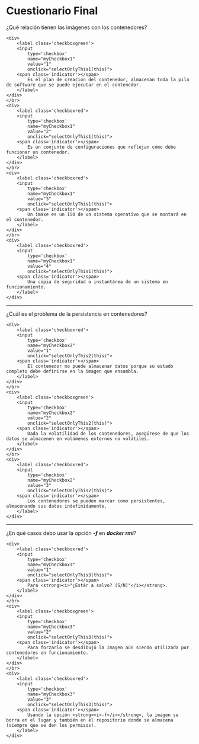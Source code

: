 # Cuestionario Final

¿Qué relación tienen las imágenes con los contenedores?

> <div class='checkboxes'>
    <div>
        <label class='checkboxgreen'>
        <input
            type='checkbox'
            name="myCheckbox1"
            value="1"
            onclick="selectOnlyThis1(this)">
        <span class='indicator'></span>
            Es el plan de creación del contenedor, almacenan toda la pila de software que se puede ejecutar en el contenedor.
        </label>
    </div>
    </br>
    <div>
        <label class='checkboxred'>
        <input
            type='checkbox'
            name="myCheckbox1"
            value="2"
            onclick="selectOnlyThis1(this)">
        <span class='indicator'></span>
            Es un conjunto de configuraciones que reflejan cómo debe funcionar un contenedor.
        </label>
    </div>
    </br>
    <div>
        <label class='checkboxred'>
        <input
            type='checkbox'
            name="myCheckbox1"
            value="3"
            onclick="selectOnlyThis1(this)">
        <span class='indicator'></span>
            Un imaxe es un ISO de un sistema operativo que se montará en el contenedor. 
        </label>
    </div>
    </br>
    <div>
        <label class='checkboxred'>
        <input
            type='checkbox'
            name="myCheckbox1"
            value="4"
            onclick="selectOnlyThis1(this)">
        <span class='indicator'></span>
            Una copia de seguridad o instantánea de un sistema en funcionamiento.
        </label>
    </div>
</div>

---

¿Cuál es el problema de la persistencia en contenedores?

> <div class='checkboxes'>
    <div>
        <label class='checkboxred'>
        <input
            type='checkbox'
            name="myCheckbox2"
            value="1"
            onclick="selectOnlyThis2(this)">
        <span class='indicator'></span>
            El contenedor no puede almacenar datos porque su estado completo debe definirse en la imagen que ensambla.
        </label>
    </div>
    </br>
    <div>
        <label class='checkboxgreen'>
        <input
            type='checkbox'
            name="myCheckbox2"
            value="2"
            onclick="selectOnlyThis2(this)">
        <span class='indicator'></span>
            Dada la volatilidad de los contenedores, asegúrese de que los datos se almacenen en volúmenes externos no volátiles. 
        </label>
    </div>
    </br>
    <div>
        <label class='checkboxred'>
        <input
            type='checkbox'
            name="myCheckbox2"
            value="3"
            onclick="selectOnlyThis2(this)">
        <span class='indicator'></span>
            Los contenedores se pueden marcar como persistentes, almacenando sus datos indefinidamente.
        </label>
    </div>
</div>

---

¿En qué casos debo usar la opción _**-f**_ en _**docker rmi**_?

> <div class='checkboxes'>
    <div>
        <label class='checkboxred'>
        <input
            type='checkbox'
            name="myCheckbox3"
            value="1"
            onclick="selectOnlyThis3(this)">
        <span class='indicator'></span>
            Para <strong><i>"¿Estár a salvo? (S/N)"</i></strong>.
        </label>
    </div>
    </br>
    <div>
        <label class='checkboxgreen'>
        <input
            type='checkbox'
            name="myCheckbox3"
            value="2"
            onclick="selectOnlyThis3(this)">
        <span class='indicator'></span>
            Para forzarlo se desdibujó la imagen aún siendo utilizada por contenedores en funcionamiento.
        </label>
    </div>
    </br>
    <div>
        <label class='checkboxred'>
        <input
            type='checkbox'
            name="myCheckbox3"
            value="3"
            onclick="selectOnlyThis3(this)">
        <span class='indicator'></span>
            Usando la opción <strong><i>-f</i></strong>, la imagen se borra en el lugar y también en el repositorio donde se almacena (siempre que se den los permisos).
        </label>
    </div>
</div>
